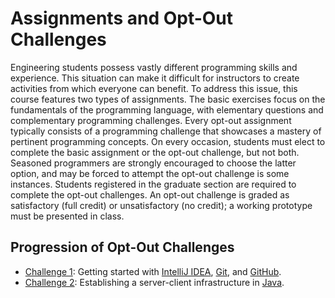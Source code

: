 # Assignments and Opt-Out Challenges

Engineering students possess vastly different programming skills and experience.
This situation can make it difficult for instructors to create activities from which everyone can benefit.
To address this issue, this course features two types of assignments.
The basic exercises focus on the fundamentals of the programming language, with elementary questions and complementary programming challenges.
Every opt-out assignment typically consists of a programming challenge that showcases a mastery of pertinent programming concepts.
On every occasion, students must elect to complete the basic assignment or the opt-out challenge, but not both.
Seasoned programmers are strongly encouraged to choose the latter option, and may be forced to attempt the opt-out challenge is some instances.
Students registered in the graduate section are required to complete the opt-out challenges.
An opt-out challenge is graded as satisfactory (full credit) or unsatisfactory (no credit); a working prototype must be presented in class.


## Progression of Opt-Out Challenges

 * [Challenge 1](./1optout.md): Getting started with [IntelliJ IDEA](https://www.jetbrains.com/idea/), [Git](https://git-scm.com/), and [GitHub](https://github.com/).
 * [Challenge 2](./2optout.md): Establishing a server-client infrastructure in [Java](https://java.com/).
